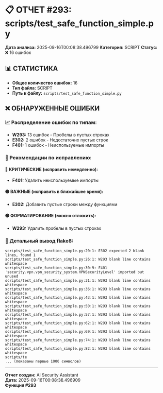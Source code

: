 # 📋 ОТЧЕТ #293: scripts/test_safe_function_simple.py

**Дата анализа:** 2025-09-16T00:08:38.496799
**Категория:** SCRIPT
**Статус:** ❌ 16 ошибок

## 📊 СТАТИСТИКА

- **Общее количество ошибок:** 16
- **Тип файла:** SCRIPT
- **Путь к файлу:** `scripts/test_safe_function_simple.py`

## ❌ ОБНАРУЖЕННЫЕ ОШИБКИ

### 📈 Распределение ошибок по типам:

- **W293:** 13 ошибок - Пробелы в пустых строках
- **E302:** 2 ошибок - Недостаточно пустых строк
- **F401:** 1 ошибок - Неиспользуемые импорты

### 🎯 Рекомендации по исправлению:

#### 🔴 КРИТИЧЕСКИЕ (исправить немедленно):
- **F401:** Удалить неиспользуемые импорты

#### 🟡 ВАЖНЫЕ (исправить в ближайшее время):
- **E302:** Добавить пустые строки между функциями

#### 🟢 ФОРМАТИРОВАНИЕ (можно отложить):
- **W293:** Удалить пробелы в пустых строках

### 📝 Детальный вывод flake8:

```
scripts/test_safe_function_simple.py:20:1: E302 expected 2 blank lines, found 1
scripts/test_safe_function_simple.py:26:1: W293 blank line contains whitespace
scripts/test_safe_function_simple.py:30:9: F401 'security.vpn.vpn_security_system.VPNSecurityLevel' imported but unused
scripts/test_safe_function_simple.py:31:1: W293 blank line contains whitespace
scripts/test_safe_function_simple.py:36:1: W293 blank line contains whitespace
scripts/test_safe_function_simple.py:43:1: W293 blank line contains whitespace
scripts/test_safe_function_simple.py:50:1: W293 blank line contains whitespace
scripts/test_safe_function_simple.py:57:1: W293 blank line contains whitespace
scripts/test_safe_function_simple.py:62:1: W293 blank line contains whitespace
scripts/test_safe_function_simple.py:69:1: W293 blank line contains whitespace
scripts/test_safe_function_simple.py:74:1: W293 blank line contains whitespace
scripts/test_safe_function_simple.py:82:1: W293 blank line contains whitespace
scripts/te
... (показаны первые 1000 символов)
```

---
**Отчет создан:** AI Security Assistant  
**Дата:** 2025-09-16T00:08:38.496909  
**Функция #293**
